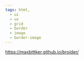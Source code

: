 ```yaml
---
tags: html,
  - ui
  - ux
  - grid
  - border
  - image
  - border-image
---
```


https://maxbittker.github.io/broider/

